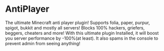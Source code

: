 # AntiPlayer
The ultimate Minecraft anti player plugin! 
Supports folia, paper, purpur, spigot, bukkit and mostly all servers! 
Blocks 100% hackers, griefers, beggers, cheaters and more! 
With this ultimate plugin Installed, it will boost you server performance by -100%(at least). 
It also spams in the console to prevent admin from seeing anything!
